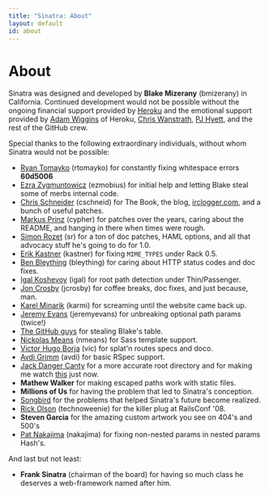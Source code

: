```yaml
---
title: "Sinatra: About"
layout: default
id: about
---
```


About
=====

Sinatra was designed and developed by __Blake Mizerany__ (bmizerany) in
California.  Continued development would not be possible without the ongoing
financial support provided by [Heroku](http://heroku.com) and the emotional
support provided by [Adam Wiggins](http://adam.blog.heroku.com/) of Heroku,
[Chris Wanstrath](http://defunkt.github.com/), [PJ Hyett](http://pjhyett.github.com),
and the rest of the GitHub crew.

Special thanks to the following extraordinary individuals, without whom
Sinatra would not be possible:

* [Ryan Tomayko](http://tomayko.com/about) (rtomayko) for constantly fixing
  whitespace errors __60d5006__
* [Ezra Zygmuntowicz](http://brainspl.at/) (ezmobius) for initial help and
  letting Blake steal some of merbs internal code.
* [Chris Schneider](http://gittr.com) (cschneid) for The Book, the blog,
  [irclogger.com](http://irclogger.com/sinatra/), and a bunch of useful
  patches.
* [Markus Prinz](http://nuclearsquid.com/) (cypher) for patches over the
  years, caring about the README, and hanging in there when times were rough.
* [Simon Rozet](http://atonie.org/) (sr) for a ton of doc patches, HAML options,
  and all that advocacy stuff he's going to do for 1.0.
* [Erik Kastner](http://metaatem.net/) (kastner) for fixing `MIME_TYPES` under
  Rack 0.5.
* [Ben Bleything](http://blog.bleything.net/) (bleything) for caring about HTTP
  status codes and doc fixes.
* [Igal Koshevoy](http://twitter.com/igalko) (igal) for root path detection under
  Thin/Passenger.
* [Jon Crosby](http://joncrosby.me/) (jcrosby) for coffee breaks, doc fixes, and
  just because, man.
* [Karel Minarik](http://github.com/karmi) (karmi) for screaming until the
  website came back up.
* [Jeremy Evans](http://code.jeremyevans.net/) (jeremyevans) for unbreaking
  optional path params (twice!)
* [The GitHub guys](http://github.com/) for stealing Blake's table.
* [Nickolas Means](http://nmeans.org/) (nmeans) for Sass template support.
* [Victor Hugo Borja](http://github.com/vic) (vic) for splat'n routes specs and
  doco.
* [Avdi Grimm](http://avdi.org/) (avdi) for basic RSpec support.
* [Jack Danger Canty](http://6brand.com/) for a more accurate root directory
  and for making me watch [this](http://www.youtube.com/watch?v=ueaHLHgskkw) just
  now.
* **Mathew Walker** for making escaped paths work with static files.
* **Millions of Us** for having the problem that led to Sinatra's conception.
* [Songbird](http://getsongbird.com/) for the problems that helped Sinatra's
  future become realized.
* [Rick Olson](http://techno-weenie.net/) (technoweenie) for the killer plug
  at RailsConf '08.
* **Steven Garcia** for the amazing custom artwork you see on 404's and 500's
* [Pat Nakajima](http://patnakajima.com/) (nakajima) for fixing non-nested
  params in nested params Hash's.

And last but not least:

* **Frank Sinatra** (chairman of the board) for having so much class he
  deserves a web-framework named after him.
